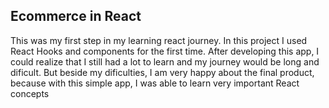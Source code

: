 ## Ecommerce in React

This was my first step in my learning react journey.
In this project I used React Hooks and components for the first time.
After developing this app, I could realize that I still had a lot to learn and my journey would be long and dificult.
But beside my dificulties, I am very happy about the final product, because with this simple app, I was able to learn very important React concepts

